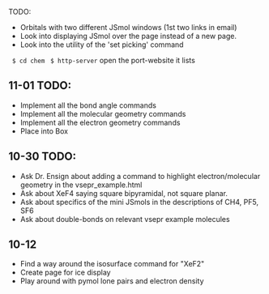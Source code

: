 TODO:
 <!-- - Create molecule pages for the different states of water (one page for all three). -->
 <!-- - Create molecule pages for the different carbon allotropes. -->
 <!-- - Create a page that takes the dropdown page idea for the VSEPR example but also displays the lobes. -->
 - Orbitals with two different JSmol windows (1st two links in email)
 - Look into displaying JSmol over the page instead of a new page.
 - Look into the utility of the 'set picking' command 

` $ cd chem`
` $ http-server`
open the port-website it lists



## 11-01 TODO:
  - Implement all the bond angle commands
  - Implement all the molecular geometry commands
  - Implement all the electron geometry commands
  - Place into Box

## 10-30 TODO:
  - Ask Dr. Ensign about adding a command to highlight electron/molecular geometry in the vsepr_example.html
  - Ask about XeF4 saying square bipyramidal, not square planar.
  - Ask about specifics of the mini JSmols in the descriptions of CH4, PF5, SF6
  - Ask about double-bonds on relevant vsepr example molecules


## 10-12
  - Find a way around the isosurface command for "XeF2"
  - Create page for ice display
  - Play around with pymol lone pairs and electron density